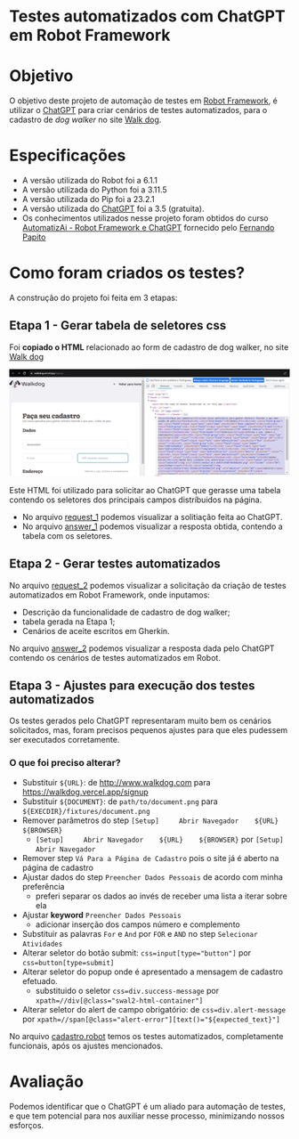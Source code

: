 # Testes automatizados com ChatGPT em Robot Framework

# Objetivo

O objetivo deste projeto de automação de testes em [Robot Framework], é utilizar o [ChatGPT] para criar cenários de testes automatizados, para o cadastro de *dog walker* no site [Walk dog].

# Especificações
- A versão utilizada do Robot foi a 6.1.1
- A versão utilizada do Python foi a 3.11.5
- A versão utilizada do Pip foi a 23.2.1
- A versão utilizada do [ChatGPT] foi a 3.5 (gratuita).
- Os conhecimentos utilizados nesse projeto foram obtidos do curso [AutomatizAi - Robot Framework e ChatGPT] fornecido pelo [Fernando Papito]

# Como foram criados os testes?

A construção do projeto foi feita em 3 etapas:

## Etapa 1 - Gerar tabela de seletores css
Foi **copiado o HTML** relacionado ao form de cadastro de dog walker, no site [Walk dog]

![](./assets//walk_dog.png)

Este HTML foi utilizado para solicitar ao ChatGPT que gerasse uma tabela contendo os seletores dos principais campos distríbuidos na página.

- No arquivo [request_1](./chatGPT/request1/input.md) podemos visualizar a solitiação feita ao ChatGPT.
- No arquivo [answer_1](./chatGPT/request1/answer.md) podemos visualizar a resposta obtida, contendo a tabela com os seletores.

## Etapa 2 - Gerar testes automatizados
No arquivo [request_2](./chatGPT/request2/input.md) podemos visualizar a solicitação da criação de testes automatizados em Robot Framework, onde inputamos:
- Descrição da funcionalidade de cadastro de dog walker;
- tabela gerada na Etapa 1;
- Cenários de aceite escritos em Gherkin.

No arquivo [answer_2](./chatGPT/request2/answer.robot) podemos visualizar a resposta dada pelo ChatGPT contendo os cenários de testes automatizados em Robot.

## Etapa 3 - Ajustes para execução dos testes automatizados
Os testes gerados pelo ChatGPT representaram muito bem os cenários solicitados, mas, foram precisos pequenos ajustes para que eles pudessem ser executados corretamente.

### O que foi preciso alterar?
- Substituir `${URL}`: de http://www.walkdog.com para https://walkdog.vercel.app/signup
- Substituir `${DOCUMENT}`: de `path/to/document.png` para `${EXECDIR}/fixtures/document.png`
- Remover parâmetros do step `[Setup]     Abrir Navegador    ${URL}    ${BROWSER}`
  - `[Setup]     Abrir Navegador    ${URL}    ${BROWSER}` por `[Setup]     Abrir Navegador`
- Remover step `Vá Para a Página de Cadastro` pois o site já é aberto na página de cadastro
- Ajustar dados do step `Preencher Dados Pessoais` de acordo com minha preferência
  - preferi separar os dados ao invés de receber uma lista a iterar sobre ela
- Ajustar **keyword** `Preencher Dados Pessoais`
  - adicionar inserção dos campos número e complemento
- Substituir as palavras `For` e `And` por `FOR` e `AND` no step `Selecionar Atividades`
- Alterar seletor do botão submit: `css=input[type="button"]` por `css=button[type=submit]`
- Alterar seletor do popup onde é apresentado a mensagem de cadastro efetuado.
  - substituido o seletor `css=div.success-message` por `xpath=//div[@class="swal2-html-container"]`
- Alterar seletor do alert de campo obrigatório: de `css=div.alert-message` por `xpath=//span[@class="alert-error"][text()="${expected_text}"]`

No arquivo [cadastro.robot](./cadastro.robot) temos os testes automatizados, completamente funcionais, após os ajustes mencionados.

# Avaliação
Podemos identificar que o ChatGPT é um aliado para automação de testes, e que tem potencial para nos auxiliar nesse processo, minimizando nossos esforços.

[Robot Framework]: https://robotframework.org/
[ChatGPT]: https://chat.openai.com/
[Walk dog]: https://walkdog.vercel.app/signup
[AutomatizAi - Robot Framework e ChatGPT]: https://qaxperience.com/pt/meu-conteudo/curso/64dcd98cd6c17ce642520443/aula/64de9254d6c17ce64258a34d
[Fernando Papito]: https://www.linkedin.com/in/papitoio/
